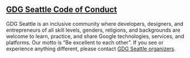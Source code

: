 ## [GDG Seattle Code of Conduct](https://www.meetup.com/gdg-seattle/pages/19210302/Code_of_Conduct/)

GDG Seattle is an inclusive community where developers, designers, and entrepreneurs of all skill levels, genders, religions, and backgrounds are welcome to learn, practice, and share Google technologies, services, and platforms. Our motto is “Be excellent to each other”. If you see or experience anything different, please contact [GDG Seattle organizers](mailto:gdgseattle@gmail.com).
